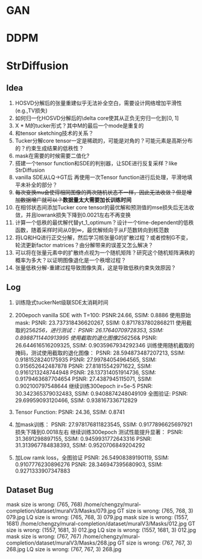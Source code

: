 # GAN

# DDPM

# StrDiffusion


## Idea
1. HOSVD分解后的张量重建似乎无法补全空白，需要设计网络增加平滑性(e.g.,TV损失)
2. 如何归一化HOSVD分解后的\delta core使其从正负无穷归一化到[0, 1]
3. X * M的tucker形式？其中M的最后一个mode是重复的
4. 和tensor sketching技术的关系？
5. Tucker分解core tensor一定是稀疏的，可能是对角的？可能元素是高斯分布的？约束生成结果的低秩性？
6. mask在需要的时候需要二值化? 
7. 搭建一个tensor function和SDE的判别器，让SDE进行反复采样？like StrDiffusion
8. vanilla SDE从LQ->GT后 再使用一次Tensor function进行后处理，平滑地填平未补全的部分？
9. ~~每次变换mu会使得相同图像的两次随机状态不一样，因此无法收敛？但是增加数据增广就可以？~~**数据量太大需要加长训练时间**
10. 在相邻状态间添加Tucker core tensor的最优解和预测值的mse损失后无法收敛，并且lowrank损失下降到0.0021左右不再变换
11. 计算一个低秩的最优解代替yt_1_optimum？设计一个time-dependent的低秩函数，随着采样时间从0到∞，最优解倾向于从F范数转向到核范数
12. 将LQ和HQ进行正交分解，然后学习核张量G的扩散过程？或者控制G不变，轮流更新factor matrices？由分解带来的误差又怎么解决？
13. 可以将在张量元素中的扩散终点视为一个随机矩阵？研究这个随机矩阵满秩的概率为多大？以证明图像退化是一个秩增过程？
14. 张量低秩分解-重建过程导致图像失真，这是导致低秩约束失效原因？

## Log
1. 训练隐式tuckerNet级联SDE太消耗时间
2. 200epoch vanilla SDE with T=100: 
        PSNR:24.66, SSIM: 0.8886
    使用原始mask: 
        PSNR: 23.737318436620267, SSIM: 0.8717837802868211
    使用截取的256*256，进行测试：
        PSNR: 26.17640709728353, SSIM: 0.8988711440913995
    使用截取的退化图像256*256& 
        PSNR: 26.644616516209325, SSIM: 0.9035967934292346
    训练使用随机截取的掩码，测试使用截取的退化图像：
        PSNR: 28.594873487207213, SSIM: 0.9181528240175935
        PSNR: 27.99784054964565, SSIM: 0.915652642487878
        PSNR: 27.81815542971622, SSIM: 0.9161213248744948
        PSNR: 28.137314051914736, SSIM: 0.9179463687704654
        PSNR: 27.4387945115071, SSIM: 0.902100797548644
    继续训练300epoch ir=5e-5
        PSNR: 30.342365379032483, SSIM: 0.9408874248049109
    全图验证:
        PSNR: 29.69959093120466, SSIM: 0.938167336712829

3. Tensor Function: PSNR: 24.36, SSIM: 0.8741
4. 加mask训练：
    PSNR: 27.978176811823545, SSIM: 0.9177896625697921 损失下降到0.0018左右
    继续训练300epoch 测试性能提升显著：
        PSNR: 31.3691298897155, SSIM: 0.9459931772643316
        PSNR: 31.313967784838393, SSIM: 0.9520706849204292
5. 加Low ramk loss，全图验证
    PSNR: 26.54908389190119, SSIM: 0.9107776230896276
    PSNR: 28.346947395680903, SSIM: 0.9271333907347883

## Dataset Bug
mask size is wrong: (765, 768) /home/chengzy/mural-completion/dataset/muralV3/Masks/079.jpg
GT size is wrong: (765, 768, 3) 079.jpg
LQ size is wrong: (765, 768, 3) 079.jpg
mask size is wrong: (1557, 1681) /home/chengzy/mural-completion/dataset/muralV3/Masks/012.jpg
GT size is wrong: (1557, 1681, 3) 012.jpg
LQ size is wrong: (1557, 1681, 3) 012.jpg
mask size is wrong: (767, 767) /home/chengzy/mural-completion/dataset/muralV3/Masks/268.jpg
GT size is wrong: (767, 767, 3) 268.jpg
LQ size is wrong: (767, 767, 3) 268.jpg
